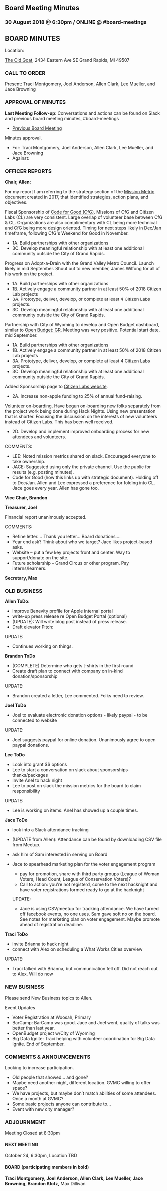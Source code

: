 ## Board Meeting Minutes
### 30 August 2018 @ 6:30pm / ONLINE @ #board-meetings

## BOARD MINUTES

Location:

[The Old Goat](https://oldgoatgr.com/),
2434 Eastern Ave SE
Grand Rapids, MI 49507

### CALL TO ORDER
Present: Traci Montgomery, Joel Anderson, Allen Clark, Lee Mueller, and Jace Browning

### APPROVAL OF MINUTES
**Last Meeting Follow-up**: Conversations and actions can be found on Slack and previous board meeting minutes, #board-meetings
 - [Previous Board Meeting](https://github.com/citizenlabsgr/community/blob/master/governance/bd_minutes/2018-05-07.md)

Minutes approval.
- For: Traci Montgomery, Joel Anderson, Allen Clark, Lee Mueller, and Jace Browning
- Against:


### OFFICER REPORTS

**Chair, Allen:**

For my report I am referring to the strategy section of the [Mission Metric](https://docs.google.com/spreadsheets/d/1Tzme6WZeo0oJ-iRoUB4Pr8DhoMGiBHZNyeV0Pr0l98I/edit#gid=1234716011) document created in 2017, that identified strategies, action plans, and objectives.

Fiscal Sponsorship of [Code for Good (CfG)](https://codeforgoodwm.org). Missions of CfG and Citizen Labs (CL) are very consistent. Large overlap of volunteer base between CfG & CL. Organizations are also complimentary with CL being more technical and CfG being more design oriented. Timing for next steps likely in Dec/Jan timeframe, following CfG's Weekend for Good in November.
 - 1A. Build partnerships with other organizations
 - 3C. Develop meaningful relationship with at least one additional community outside the City of Grand Rapids.

Progress on Adopt-a-Drain with the Grand Valley Metro Council. Launch likely in mid September. Shout out to new member, James Wilfong for all of his work on the project.
 - 1A. Build partnerships with other organizations
 - 1B. Actively engage a community partner in at least 50% of 2018 Citizen Lab projects
 - 3A. Prototype, deliver, develop, or complete at least 4 Citizen Labs projects.			
 - 3C. Develop meaningful relationship with at least one additional community outside the City of Grand Rapids.

Partnership with City of Wyoming to develop and Open Budget dashboard, similar to [Open Budget: GR](https://grbudget.citizenlabs.org). Meeting was very positive. Potential start date, mid September.
- 1A. Build partnerships with other organizations
- 1B. Actively engage a community partner in at least 50% of 2018 Citizen Lab projects
- 3A. Prototype, deliver, develop, or complete at least 4 Citizen Labs projects.			
- 3C. Develop meaningful relationship with at least one additional community outside the City of Grand Rapids.

Added Sponsorship page to [Citizen Labs website](https://citizenlabs.org/about/sponsors/).
- 2A. Increase non-apple funding to 25% of annual fund-raising.

Volunteer on-boarding. Have begun on-boarding new folks separately from the project work being done during Hack Nights. Using new presentation that is shorter. Focusing the discussion on the interests of new volunteers instead of Citizen Labs. This has been well received.
- 2D. Develop and implement improved onboarding process for new attendees and volunteers.

COMMENTS:
- LEE: Noted mission metrics shared on slack. Encouraged everyone to take ownership.
- JACE: Suggested using only the private channel. Use the public for results (e.g. posting minutes).
- Code for Good (how this links up with strategic document). Holding off to Dec/Jan. Allen and Lee expressed a preference for folding into CL. Jace goes every year. Allen has gone too.

**Vice Chair, Brandon**

**Treasurer, Joel**

Financial report unanimously accepted.

COMMENTS:
- Refine letter…. Thank you letter… Board donations….
- Year end ask? Think about who we target? Jace likes project-based asks.
- Website – put a few key projects front and center. Way to support/donate on the site.
- Future scholarship – Grand Circus or other program. Pay interns/learners.

**Secretary, Max**


### OLD BUSINESS

**Allen ToDo:**

- improve Benevity profile for Apple internal portal
- write-up press release re Open Budget Portal (optional)
 - (UPDATE): Will write blog post instead of press release.
- Draft elevator Pitch:

UPDATE:
- Continues working on things.

**Brandon ToDo**
- (COMPLETE) Determine who gets t-shirts in the first round
- Create draft plan to connect with company on in-kind donation/sponsorship

UPDATE:
- Brandon created a letter, Lee commented. Folks need to review.

**Joel ToDo**
- Joel to evaluate electronic donation options - likely paypal - to be connected to website

UPDATE:
- Joel suggests paypal for online donation. Unanimously agree to open paypal donations.

**Lee ToDo**
- Look into grant $$ options
- Lee to start a conversation on slack about sponsorships thanks/packages
- Invite Anel to hack night
- Lee to post on slack the mission metrics for the board to claim responsibility

UPDATE:
- Lee is working on items. Anel has showed up a couple times.

**Jace ToDo**
- look into a Slack attendance tracking
 - (UPDATE from Allen): Attendance can be found by downloading CSV file from Meetup.
- ask him of Sam interested in serving on Board
- Jace to spearhead marketing plan for the voter engagement program
  - pay for promotion, share with third party groups (League of Woman Voters, Head Count, League of Conservation Voters)?
  - Call to action: you're not registerd, come to the next hacknight and have voter registrations formed ready to go at the hacknight

  UPDATE:
  - Jace is using CSV/meetup for tracking attendance. We have turned off facebook events, no one uses. Sam gave soft no on the board. See notes for marketing plan on voter engagement. Maybe promote ahead of registration deadline.

**Traci ToDo**
- invite Brianna to hack night
- connect with Alex on scheduling a What Works Cities overview

UPDATE:
- Traci talked with Brianna, but communication fell off. Did not reach out to Alex. Will do now

### NEW BUSINESS
Please send New Business topics to Allen.

Event Updates
- Voter Registration at Woosah, Primary
- BarCamp: BarCamp was good. Jace and Joel went, quality of talks was better than last year.
- OpenBudget project w/City of Wyoming
- Big Data Ignite: Traci helping with volunteer coordination for Big Data Ignite. End of September.


### COMMENTS & ANNOUNCEMENTS

Looking to increase participation.
- Old people that showed… and gone?
- Maybe need another night, different location. GVMC willing to offer space?
- We have projects, but maybe don’t match abilities of some attendees. Once a month at GVMC?
- Some basic projects anyone can contribute to…
- Event with new city manager?

### ADJOURNMENT

Meeting Closed at 8:30pm

#### NEXT MEETING

October 24, 6:30pm, Location TBD

#### BOARD (participating members in bold)

**Traci Montgomery, Joel Anderson, Allen Clark, Lee Mueller, Jace Browning, Brandon Klotz,** Max Dillivan
